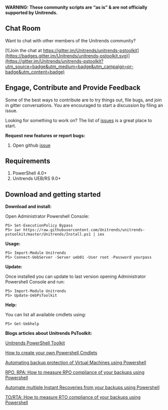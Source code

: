 **WARNING: These community scripts are “as is” & are not officially supported by Unitrends.**

Chat Room
---------

Want to chat with other members of the Unitrends community?

[![Join the chat at https://gitter.im/Unitrends/unitrends-pstoolkit](https://badges.gitter.im/Unitrends/unitrends-pstoolkit.svg)](https://gitter.im/Unitrends/unitrends-pstoolkit?utm_source=badge&utm_medium=badge&utm_campaign=pr-badge&utm_content=badge)

Engage, Contribute and Provide Feedback
---------------------------------------

Some of the best ways to contribute are to try things out, file bugs, and join in gitter conversations. You are encouraged to start a discussion by filing an issue. 

Looking for something to work on? The list of [issues](https://github.com/Unitrends/unitrends-pstoolkit/issues) is a great place to start.

**Request new features or report bugs:**

1. Open github [issue](https://github.com/Unitrends/unitrends-pstoolkit/issues)

Requirements
---------------------------------------

1. PowerShell 4.0+
2. Unitrends UEB/RS 9.0+

Download and getting started
---------------------------------------

**Download and install:**

Open Administrator Powershell Console:

    PS> Set-ExecutionPolicy Bypass
    PS> iwr https://raw.githubusercontent.com/Unitrends/unitrends-pstoolkit/master/Unitrends/Install.ps1 | iex

**Usage:**

    PS> Import-Module Unitrends
    PS> Connect-UebServer -Server ueb01 -User root -Password yourpass

**Update:**

Once installed you can update to last version opening Administrator Powershell Console and run:

    PS> Import-Module Unitrends
    PS> Update-UebPsToolkit

**Help:**

You can list all available cmdlets using:

    PS> Get-Uebhelp

**Blogs articles about Unitrends PsToolkit:**

[Unitrends PowerShell Toolkit](http://blogs.unitrends.com/unitrends-powershell-toolkit/)  
  
[How to create your own Powershell Cmdlets](http://blogs.unitrends.com/create-powershell-cmdlets/)  
  
[Automating backup protection of Virtual Machines using Powershell](http://blogs.unitrends.com/automating-backup-protection-virtual-machines-using-powershell/)  
  
[RPO, RPA: How to measure RPO compliance of your backups using Powershell](http://blogs.unitrends.com/rpo-rpa-measure-rpo-compliance-backups-using-powershell/)  
  
[Automate multiple Instant Recoveries from your backups using Powershell](http://blogs.unitrends.com/automate-multiple-instant-recoveries-backups-using-powershell/)  
  
[TO/RTA: How to measure RTO compliance of your backups using Powershell](http://blogs.unitrends.com/rtorta-measure-rto-compliance-backups-using-powershell/)  

